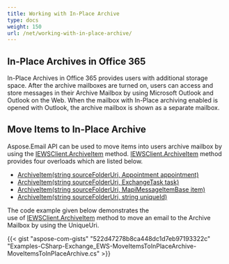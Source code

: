 ```yaml
---
title: Working with In-Place Archive
type: docs
weight: 150
url: /net/working-with-in-place-archive/
---
```



## **In-Place Archives in Office 365**
In-Place Archives in Office 365 provides users with additional storage space. After the archive mailboxes are turned on, users can access and store messages in their Archive Mailbox by using Microsoft Outlook and Outlook on the Web. When the mailbox with In-Place archiving enabled is opened with Outlook, the archive mailbox is shown as a separate mailbox.
## **Move Items to In-Place Archive**
Aspose.Email API can be used to move items into users archive mailbox by using the [IEWSClient.ArchiveItem](https://apireference.aspose.com/email/net/aspose.email.clients.exchange.webservice/iewsclient/methods/archiveitem/index) method. [IEWSClient.ArchiveItem](https://apireference.aspose.com/email/net/aspose.email.clients.exchange.webservice/iewsclient/methods/archiveitem/index) method provides four overloads which are listed below.

- [ArchiveItem(string sourceFolderUri, Appointment appointment)](https://apireference.aspose.com/email/net/aspose.email.clients.exchange.webservice/iewsclient/methods/archiveitem)
- [ArchiveItem(string sourceFolderUri, ExchangeTask task)](https://apireference.aspose.com/email/net/aspose.email.clients.exchange.webservice.iewsclient/archiveitem/methods/1)
- [ArchiveItem(string sourceFolderUri, MapiMessageItemBase item)](https://apireference.aspose.com/email/net/aspose.email.clients.exchange.webservice.iewsclient/archiveitem/methods/2)
- [ArchiveItem(string sourceFolderUri, string uniqueId)](https://apireference.aspose.com/email/net/aspose.email.clients.exchange.webservice.iewsclient/archiveitem/methods/3)

The code example given below demonstrates the use of [IEWSClient.ArchiveItem](https://apireference.aspose.com/email/net/aspose.email.clients.exchange.webservice/iewsclient/methods/archiveitem/index) method to move an email to the Archive Mailbox by using the UniqueUri.



{{< gist "aspose-com-gists" "522d47278b8ca448dc1d7eb97193322c" "Examples-CSharp-Exchange_EWS-MoveItemsToInPlaceArchive-MoveItemsToInPlaceArchive.cs" >}}
